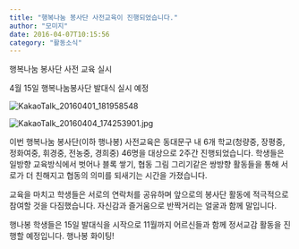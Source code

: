 ```yaml
---
title: "행복나눔 봉사단 사전교육이 진행되었습니다."
author: "모미지"
date: 2016-04-07T10:15:56
category: "활동소식"
---
```


행복나눔 봉사단 사전 교육 실시

4월 15일 행복나눔봉사단 발대식 실시 예정

![KakaoTalk_20160401_181958548](/files/attach/images/2318/173/033/4f2bcf841c56ecc7ca65830e280ef94a.jpg)

![KakaoTalk_20160404_174253901.jpg](/files/attach/images/2318/173/033/8fbcd58d6e050d3f34eeda4674b0cd23.jpg)

이번 행복나눔 봉사단(이하 행나봉) 사전교육은 동대문구 내 6개 학교(청량중, 장평중, 정화여중, 휘경중, 전농중, 경희중) 46명을 대상으로 2주간 진행되었습니다. 학생들은 일방향 교육방식에서 벗어나 블록 쌓기, 협동 그림 그리기같은 쌍방향 활동들을 통해 서로가 더 친해지고 협동의 의미를 되새기는 시간을 가졌습니다.

교육을 마치고 학생들은 서로의 연락처를 공유하며 앞으로의 봉사단 활동에 적극적으로 참여할 것을 다짐했습니다. 자신감과 즐거움으로 반짝거리는 얼굴과 함께 말입니다.

행나봉 학생들은 15일 발대식을 시작으로 11월까지 어르신들과 함께 정서교감 활동을 진행할 예정입니다. 행나봉 화이팅!
